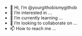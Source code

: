 - 👋 Hi, I’m @yourgithobismygithob
- 👀 I’m interested in ...
- 🌱 I’m currently learning ...
- 💞️ I’m looking to collaborate on ...
- 📫 How to reach me ...

<!---
yourgithobismygithob/yourgithobismygithob is a ✨ special ✨ repository because its `README.md` (this file) appears on your GitHub profile.
You can click the Preview link to take a look at your changes.
--->
